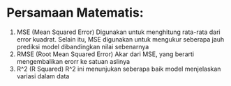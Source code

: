 # Persamaan Matematis:

1. MSE (Mean Squared Error)
Digunakan untuk menghitung rata-rata dari error kuadrat. Selain itu, MSE digunakan untuk mengukur seberapa jauh prediksi model dibandingkan nilai sebenarnya
2. RMSE (Root Mean Squared Error)
Akar dari MSE, yang berarti mengembalikan erorr ke satuan aslinya
3. R^2 (R Squared)
R^2 ini menunjukan seberapa baik model menjelaskan variasi dalam data
